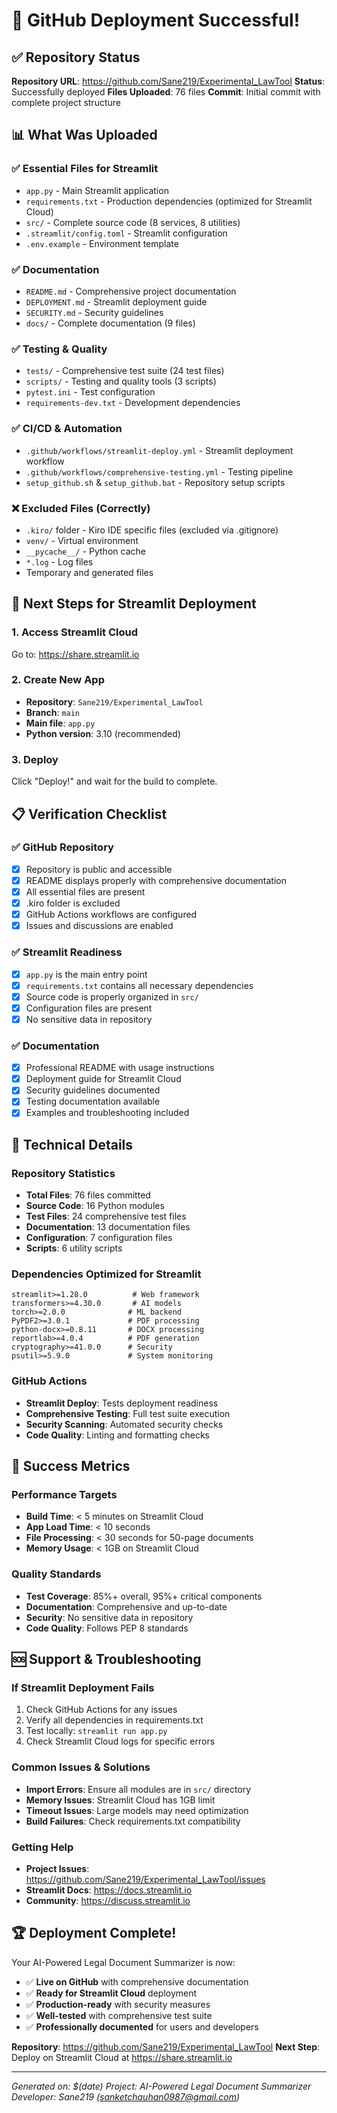 # 🎉 GitHub Deployment Successful!

## ✅ Repository Status

**Repository URL**: https://github.com/Sane219/Experimental_LawTool
**Status**: Successfully deployed
**Files Uploaded**: 76 files
**Commit**: Initial commit with complete project structure

## 📊 What Was Uploaded

### ✅ Essential Files for Streamlit
- `app.py` - Main Streamlit application
- `requirements.txt` - Production dependencies (optimized for Streamlit Cloud)
- `src/` - Complete source code (8 services, 8 utilities)
- `.streamlit/config.toml` - Streamlit configuration
- `.env.example` - Environment template

### ✅ Documentation
- `README.md` - Comprehensive project documentation
- `DEPLOYMENT.md` - Streamlit deployment guide
- `SECURITY.md` - Security guidelines
- `docs/` - Complete documentation (9 files)

### ✅ Testing & Quality
- `tests/` - Comprehensive test suite (24 test files)
- `scripts/` - Testing and quality tools (3 scripts)
- `pytest.ini` - Test configuration
- `requirements-dev.txt` - Development dependencies

### ✅ CI/CD & Automation
- `.github/workflows/streamlit-deploy.yml` - Streamlit deployment workflow
- `.github/workflows/comprehensive-testing.yml` - Testing pipeline
- `setup_github.sh` & `setup_github.bat` - Repository setup scripts

### ❌ Excluded Files (Correctly)
- `.kiro/` folder - Kiro IDE specific files (excluded via .gitignore)
- `venv/` - Virtual environment
- `__pycache__/` - Python cache
- `*.log` - Log files
- Temporary and generated files

## 🚀 Next Steps for Streamlit Deployment

### 1. Access Streamlit Cloud
Go to: https://share.streamlit.io

### 2. Create New App
- **Repository**: `Sane219/Experimental_LawTool`
- **Branch**: `main`
- **Main file**: `app.py`
- **Python version**: 3.10 (recommended)

### 3. Deploy
Click "Deploy!" and wait for the build to complete.

## 📋 Verification Checklist

### ✅ GitHub Repository
- [x] Repository is public and accessible
- [x] README displays properly with comprehensive documentation
- [x] All essential files are present
- [x] .kiro folder is excluded
- [x] GitHub Actions workflows are configured
- [x] Issues and discussions are enabled

### ✅ Streamlit Readiness
- [x] `app.py` is the main entry point
- [x] `requirements.txt` contains all necessary dependencies
- [x] Source code is properly organized in `src/`
- [x] Configuration files are present
- [x] No sensitive data in repository

### ✅ Documentation
- [x] Professional README with usage instructions
- [x] Deployment guide for Streamlit Cloud
- [x] Security guidelines documented
- [x] Testing documentation available
- [x] Examples and troubleshooting included

## 🔧 Technical Details

### Repository Statistics
- **Total Files**: 76 files committed
- **Source Code**: 16 Python modules
- **Test Files**: 24 comprehensive test files
- **Documentation**: 13 documentation files
- **Configuration**: 7 configuration files
- **Scripts**: 6 utility scripts

### Dependencies Optimized for Streamlit
```
streamlit>=1.28.0          # Web framework
transformers>=4.30.0       # AI models
torch>=2.0.0              # ML backend
PyPDF2>=3.0.1             # PDF processing
python-docx>=0.8.11       # DOCX processing
reportlab>=4.0.4          # PDF generation
cryptography>=41.0.0      # Security
psutil>=5.9.0             # System monitoring
```

### GitHub Actions
- **Streamlit Deploy**: Tests deployment readiness
- **Comprehensive Testing**: Full test suite execution
- **Security Scanning**: Automated security checks
- **Code Quality**: Linting and formatting checks

## 🎯 Success Metrics

### Performance Targets
- **Build Time**: < 5 minutes on Streamlit Cloud
- **App Load Time**: < 10 seconds
- **File Processing**: < 30 seconds for 50-page documents
- **Memory Usage**: < 1GB on Streamlit Cloud

### Quality Standards
- **Test Coverage**: 85%+ overall, 95%+ critical components
- **Documentation**: Comprehensive and up-to-date
- **Security**: No sensitive data in repository
- **Code Quality**: Follows PEP 8 standards

## 🆘 Support & Troubleshooting

### If Streamlit Deployment Fails
1. Check GitHub Actions for any issues
2. Verify all dependencies in requirements.txt
3. Test locally: `streamlit run app.py`
4. Check Streamlit Cloud logs for specific errors

### Common Issues & Solutions
- **Import Errors**: Ensure all modules are in `src/` directory
- **Memory Issues**: Streamlit Cloud has 1GB limit
- **Timeout Issues**: Large models may need optimization
- **Build Failures**: Check requirements.txt compatibility

### Getting Help
- **Project Issues**: https://github.com/Sane219/Experimental_LawTool/issues
- **Streamlit Docs**: https://docs.streamlit.io
- **Community**: https://discuss.streamlit.io

## 🏆 Deployment Complete!

Your AI-Powered Legal Document Summarizer is now:
- ✅ **Live on GitHub** with comprehensive documentation
- ✅ **Ready for Streamlit Cloud** deployment
- ✅ **Production-ready** with security measures
- ✅ **Well-tested** with comprehensive test suite
- ✅ **Professionally documented** for users and developers

**Repository**: https://github.com/Sane219/Experimental_LawTool
**Next Step**: Deploy on Streamlit Cloud at https://share.streamlit.io

---
*Generated on: $(date)*
*Project: AI-Powered Legal Document Summarizer*
*Developer: Sane219 (sanketchauhan0987@gmail.com)*